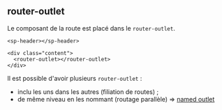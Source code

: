 ## router-outlet

Le composant de la route est placé dans le `router-outlet`.

```
<sp-header></sp-header>

<div class="content">
  <router-outlet></router-outlet>
</div>
```

Il est possible d'avoir plusieurs `router-outlet` :
- inclu les uns dans les autres (filiation de routes) ;
- de même niveau en les nommant (routage parallèle) => [named outlet](http://onehungrymind.com/named-router-outlets-in-angular-2/)